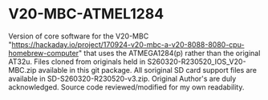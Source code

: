 # V20-MBC-ATMEL1284
Version of core software for the V20-MBC "https://hackaday.io/project/170924-v20-mbc-a-v20-8088-8080-cpu-homebrew-computer" that uses the ATMEGA1284(p) rather than the original AT32u.
Files cloned from originals held in S260320-R230520_IOS_V20-MBC.zip available in this git package.  All soriginal SD card support files are available in SD-S260320-R230520-v3.zip.
Original Author's are duly acknowledged.
Source code reviewed/modified for my own readability.
